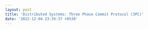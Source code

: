 ```yaml
---
layout: post
title: 'Distributed Systems: Three Phase Commit Protocol (3PC)'
date: '2022-12-04 23:39:37 +0530'
---
```

